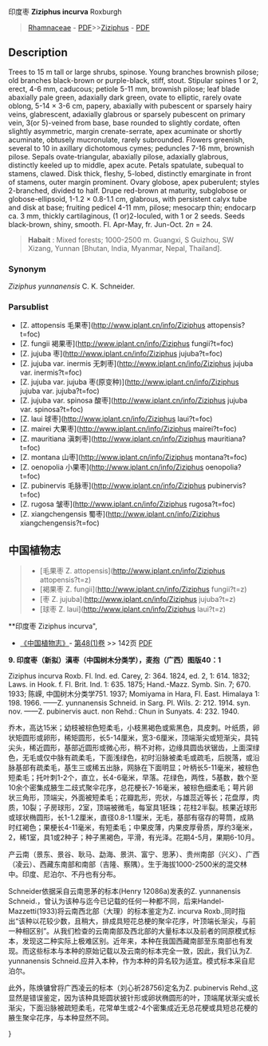印度枣 **Ziziphus incurva** Roxburgh

> [Rhamnaceae](http://www.iplant.cn/info/Rhamnaceae?t=foc) - [PDF](http://www.iplant.cn/foc/pdf/Rhamnaceae.pdf)>>[Ziziphus](http://www.iplant.cn/info/Ziziphus?t=foc) - [PDF](http://www.iplant.cn/foc/pdf/Ziziphus.pdf)

## Description

Trees to 15 m tall or large shrubs, spinose. Young branches brownish pilose; old branches black-brown or purple-black, stiff, stout. Stipular spines 1 or 2, erect, 4-6 mm, caducous; petiole 5-11 mm, brownish pilose; leaf blade abaxially pale green, adaxially dark green, ovate to elliptic, rarely ovate oblong, 5-14 × 3-6 cm, papery, abaxially with pubescent or sparsely hairy veins, glabrescent, adaxially glabrous or sparsely pubescent on primary vein, 3(or 5)-veined from base, base rounded to slightly cordate, often slightly asymmetric, margin crenate-serrate, apex acuminate or shortly acuminate, obtusely mucronulate, rarely subrounded. Flowers greenish, several to 10 in axillary dichotomous cymes; peduncles 7-16 mm, brownish pilose. Sepals ovate-triangular, abaxially pilose, adaxially glabrous, distinctly keeled up to middle, apex acute. Petals spatulate, subequal to stamens, clawed. Disk thick, fleshy, 5-lobed, distinctly emarginate in front of stamens, outer margin prominent. Ovary globose, apex puberulent; styles 2-branched, divided to half. Drupe red-brown at maturity, subglobose or globose-ellipsoid, 1-1.2 × 0.8-1.1 cm, glabrous, with persistent calyx tube and disk at base; fruiting pedicel 4-11 mm, pilose; mesocarp thin; endocarp ca. 3 mm, thickly cartilaginous, (1 or)2-loculed, with 1 or 2 seeds. Seeds black-brown, shiny, smooth. Fl. Apr-May, fr. Jun-Oct. 2*n* = 24.

> **Habait** : 
> Mixed forests; 1000-2500 m. Guangxi, S Guizhou, SW Xizang, Yunnan [Bhutan, India, Myanmar, Nepal, Thailand].

### Synonym
*Ziziphus yunnanensis* C. K. Schneider.

### Parsublist

* [Z.  attopensis  毛果枣](http://www.iplant.cn/info/Ziziphus attopensis?t=foc)
* [Z.  fungii  褐果枣](http://www.iplant.cn/info/Ziziphus fungii?t=foc)
* [Z.  jujuba  枣](http://www.iplant.cn/info/Ziziphus jujuba?t=foc)
* [Z.  jujuba var. inermis  无刺枣](http://www.iplant.cn/info/Ziziphus jujuba var. inermis?t=foc)
* [Z.  jujuba var. jujuba  枣(原变种)](http://www.iplant.cn/info/Ziziphus jujuba var. jujuba?t=foc)
* [Z.  jujuba var. spinosa  酸枣](http://www.iplant.cn/info/Ziziphus jujuba var. spinosa?t=foc)
* [Z.  laui  球枣](http://www.iplant.cn/info/Ziziphus laui?t=foc)
* [Z.  mairei  大果枣](http://www.iplant.cn/info/Ziziphus mairei?t=foc)
* [Z.  mauritiana  滇刺枣](http://www.iplant.cn/info/Ziziphus mauritiana?t=foc)
* [Z.  montana  山枣](http://www.iplant.cn/info/Ziziphus montana?t=foc)
* [Z.  oenopolia  小果枣](http://www.iplant.cn/info/Ziziphus oenopolia?t=foc)
* [Z.  pubinervis  毛脉枣](http://www.iplant.cn/info/Ziziphus pubinervis?t=foc)
* [Z.  rugosa  皱枣](http://www.iplant.cn/info/Ziziphus rugosa?t=foc)
* [Z.  xiangchengensis  蜀枣](http://www.iplant.cn/info/Ziziphus xiangchengensis?t=foc)

## 中国植物志

> * [毛果枣  Z.  attopensis](http://www.iplant.cn/info/Ziziphus attopensis?t=z)
> * [褐果枣  Z.  fungii](http://www.iplant.cn/info/Ziziphus fungii?t=z)
> * [枣  Z.  jujuba](http://www.iplant.cn/info/Ziziphus jujuba?t=z)
> * [球枣  Z.  laui](http://www.iplant.cn/info/Ziziphus laui?t=z)

**印度枣 Ziziphus incurva",

* [《中国植物志》](http://www.iplant.cn/frps)- [第48(1)卷](http://www.iplant.cn/frps/vol/48(1)) >> 142页 [PDF](http://www.iplant.cn/frps/pdf/48(1)/142.PDF)

**9. 印度枣（新拟）滇枣（中国树木分类学），麦抱（广西）图版40：1**

Ziziphus incurva Roxb. Fl. Ind. ed. Carey, 2: 364. 1824, ed. 2, 1: 614. 1832; Laws. in Hook. f. Fl. Brit. Ind. 1: 635. 1875; Hand.-Mazz. Symb. Sin. 7; 670. 1933; 陈嵘, 中国树木分类学751. 1937; Momiyama in Hara, Fl. East. Himalaya 1: 198. 1966. ——Z. yunnanensis Schneid. in Sarg. Pl. Wils. 2: 212. 1914. syn. nov. ——Z. pubinervis auct. non Rehd.: Chun in Sunyats. 4: 232. 1940.

乔木，高达15米；幼枝被棕色短柔毛，小枝黑褐色或紫黑色，具皮刺。叶纸质，卵状矩圆形或卵形，稀矩圆形，长5-14厘米，宽3-6厘米，顶端渐尖或短渐尖，具钝尖头，稀近圆形，基部近圆形或微心形，稍不对称，边缘具圆齿状锯齿，上面深绿色，无毛或仅中脉有疏柔毛，下面浅绿色，初时沿脉被柔毛或疏毛，后脱落，或沿脉基部有疏柔毛，基生三或稀五出脉，网脉在下面明显；叶柄长5-11毫米，被棕色短柔毛；托叶刺1-2个，直立，长4-6毫米，早落。花绿色，两性，5基数，数个至10余个密集成腋生二歧式聚伞花序，总花梗长7-16毫米，被棕色细柔毛；萼片卵状三角形，顶端尖，外面被短柔毛；花瓣匙形，兜状，与雄蕊近等长；花盘厚，肉质，10裂；子房球形，2室，顶端被微毛，每室具1胚珠；花柱2半裂。核果近球形或球状椭圆形，长1-1.2厘米，直径0.8-1.1厘米，无毛，基部有宿存的萼筒，成熟时红褐色；果梗长4-11毫米，有短柔毛；中果皮薄，内果皮厚骨质，厚约3毫米，2，稀1室，具1或2种子；种子黑褐色，平滑，有光泽。花期4-5月，果期6-10月。

产云南（景东、景谷、耿马、勐海、景洪、富宁、思茅）、贵州南部（兴义）、广西（凌云）、西藏东南部和南部（吉隆、察隅）。生于海拔1000-2500米的混交林中。印度、尼泊尔、不丹也有分布。

Schneider依据采自云南思茅的标本(Henry 12086a)发表的Z. yunnanensis Schneid.，曾认为该种与迄今已记载的任何一种都不同，后来Handel-Mazzetti(1933)将云南西北部（大理）的标本鉴定为Z. incurva Roxb.,同时指出“该种以花较少数，且稍大，排成具短花总梗的聚伞花序，叶顶端长渐尖，与前一种相区别”。从我们检查的云南南部及西北部的大量标本以及前者的同原模式标本，发现这二种实际上极难区别。近年来，本种在我国西藏南部至东南部也有发现。而这些标本与本种的原始记载以及云南的标本完全一致，因此，我们认为Z. yunnanensis Schneid.应并入本种，作为本种的异名较为适宜。模式标本采自尼泊尔。

此外，陈焕镛曾将广西凌云的标本（刘心祈28756)定名为Z. pubinervis Rehd.,这显然是错误鉴定，因为该种具矩圆状披针形或卵状椭圆形的叶，顶端尾状渐尖或长渐尖，下面沿脉被疏短柔毛，花常单生或2-4个密集成近无总花梗或具短总花梗的腋生聚伞花序，与本种显然不同。

}